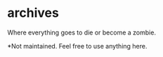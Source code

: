 # archives
Where everything goes to die or become a zombie.

*Not maintained. Feel free to use anything here.